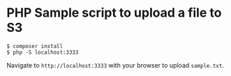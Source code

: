 # PHP Sample script to upload a file to S3

```
$ composer install
$ php -S localhost:3333
```

Navigate to `http://localhost:3333` with your browser to upload `sample.txt`.